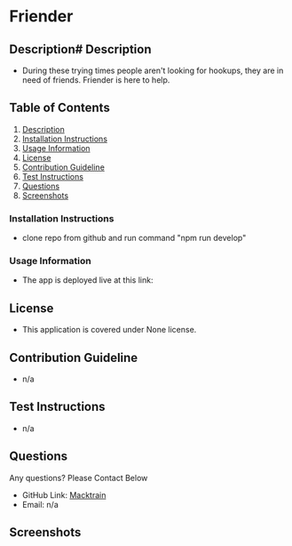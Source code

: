# Friender
  
  ## Description# Description <a name="Description"></a>
  - During these trying times people aren't looking for hookups, they are in need of friends. Friender is here to help.
  ## Table of Contents
  1. [Description](#Description)
  2. [Installation Instructions](#Installation)
  3. [Usage Information](#usage)
  4. [License](#license)
  5. [Contribution Guideline](#contributing)
  6. [Test Instructions](#test)
  7. [Questions](#questions)
  8. [Screenshots](#screenshots)
 
 
  ### Installation Instructions <a name="installation"></a>
  - clone repo from github and run command "npm run develop"
  ### Usage Information <a name="Usage"></a>
  - The app is deployed live at this link:
  ## License <a name="license"></a>
  - This application is covered under None license. 
  ## Contribution Guideline <a name="contribution"></a>
  - n/a
  ## Test Instructions <a name="tests"></a>
  - n/a
  ## Questions <a name="questions"></a>
  Any questions? Please Contact Below
  - GitHub Link: 
  [Macktrain](https://github.com/Macktrain) 
  - Email: 
  n/a
  ## Screenshots <a name="screenshots"></a>
  ![]()
  
